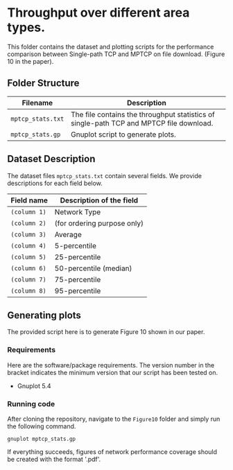 # Throughput over different area types.

This folder contains the dataset and plotting scripts for the performance comparison between Single-path TCP and MPTCP on file download. (Figure 10 in the paper).
## Folder Structure   

| Filename | Description |
|---|---|
|`mptcp_stats.txt`|The file contains the throughput statistics of single-path TCP and MPTCP file download.|
| `mptcp_stats.gp` | Gnuplot script to generate plots.|

## Dataset Description

The dataset files `mptcp_stats.txt` contain several fields. We provide descriptions for each field below.

| Field name | Description of the field |
|---|---|
| `(column 1)` | Network Type |
| `(column 2)` | (for ordering purpose only) |
| `(column 3)` | Average |
| `(column 4)` | 5-percentile |
| `(column 5)` | 25-percentile |
| `(column 6)` | 50-percentile (median) |
| `(column 7)` | 75-percentile |
| `(column 8)` | 95-percentile |

## Generating plots

The provided script here is to generate Figure 10 shown in our paper.

### Requirements

Here are the software/package requirements. The version number in the bracket indicates the minimum version that our script has been tested on.

- Gnuplot 5.4

### Running code


After cloning the repository, navigate to the `Figure10` folder and simply run the following command.

`gnuplot mptcp_stats.gp`

If everything succeeds, figures of network performance coverage should be created with the format '.pdf'.
